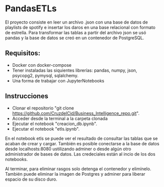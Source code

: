 # PandasETLs

El proyecto consiste en leer un archivo .json con una base de datos de playlists de spotify e insertar los daros en una base relacional con formato de estrella. Para transformar las tablas a partir del archivo json se usó pandas y la base de datos se creó en un contenedor de PostgreSQL.

## Requisitos: 
- Docker con docker-compose 
- Tener instaladas las siquientes librerías: pandas, numpy, json, psycopg2, pymysql, sqlalchemy. 
- Una forma de trabajar con JupyterNotebooks

## Instrucciones
- Clonar el repositorio "git clone https://github.com/CruzdelCid/Business_Intelligence_repo.git". 
- Acceder desde la terminal a la carpeta clonada
- Ejecutar el notebook "creacion_db.ipynb". 
- Ejecutar el notebook "etls.ipynb". 

En el notebook etls se puede ver el resultado de consultar las tablas que se acaban de crear y cargar. También es posible conectarse a la base de datos desde localhosts:8080 ustilizando adminer o desde algún otro administrador de bases de datos. Las credeciales están al incio de los dos notebooks. 

Al terminar, para eliminar rasgos solo detenga el contenedor y elimínelo. También puede eliminar la imagen de Postgres y adminer para liberar espacio de su disco duro.